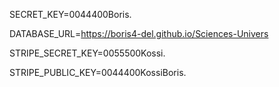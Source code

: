 SECRET\_KEY=0044400Boris.

DATABASE\_URL=https://boris4-del.github.io/Sciences-Univers

STRIPE\_SECRET\_KEY=0055500Kossi.

STRIPE\_PUBLIC\_KEY=0044400KossiBoris.

